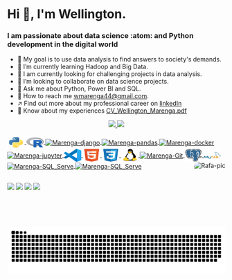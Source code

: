 <h1 align="left">Hi 👋, I'm Wellington.</h1>
<h3 align="lrft">I am passionate about data science :atom: and Python development in the digital world</h3>

- 🎯 My goal is to use data analysis to find answers to society's demands.
- 🔋 I’m currently learning Hadoop and Big Data.
- 🌱 I am currently looking for challenging projects in data analysis.
- 💪 I’m looking to collaborate on data science projects.
- 💬 Ask me about Python, Power BI and SQL.
- 📨 How to reach me wmarenga44@gmail.com.
- ↗️ Find out more about my professional career on [linkedIn](https://www.linkedin.com/in/wellington-m-0823372a)
- 📜 Know about my experiences [CV_Wellington_Marenga.pdf](https://github.com/wmarenga/wmarenga/files/12000051/CV_Wellington_Marenga.pdf)


<div align="center">
  <a href="https://github.com/wmarenga">
  <img height="180em" src="https://github-readme-stats.vercel.app/api?username=wmarenga&show_icons=true&theme=dark&include_all_commits=true&count_private=true"/>
  <img height="180em" src="https://github-readme-stats.vercel.app/api/top-langs/?username=wmarenga&layout=compact&langs_count=7&theme=dark"/>
</div>
<div style="display: inline_block"><br>
  <img align="center" alt="Marenga-Python" height="30" width="40" src="https://raw.githubusercontent.com/devicons/devicon/master/icons/python/python-original.svg">
  <img align="center" alt="Marenga-R" height="30" width="40" src="https://raw.githubusercontent.com/devicons/devicon/master/icons/r/r-original.svg">
  <img align="center" alt="Marenga-django" height="30" width="40" src="https://cdn.jsdelivr.net/gh/devicons/devicon/icons/django/django-original.svg">
  <img align="center" alt="Marenga-pandas" height="30" width="40" src="https://cdn.jsdelivr.net/gh/devicons/devicon/icons/pandas/pandas-original.svg">
  <img align="center" alt="Marenga-docker" height="30" width="40" src="https://cdn.jsdelivr.net/gh/devicons/devicon/icons/docker/docker-original.svg">
  <img align="center" alt="Marenga-jupyter" height="30" width="40" src="https://cdn.jsdelivr.net/gh/devicons/devicon/icons/jupyter/jupyter-original.svg">
  <img align="center" alt="Marenga-VSCode" height="30" width="40" src="https://raw.githubusercontent.com/devicons/devicon/master/icons/vscode/vscode-original.svg">
  <img align="center" alt="Marenga-HTML" height="30" width="40" src="https://raw.githubusercontent.com/devicons/devicon/master/icons/html5/html5-original.svg">
  <img align="center" alt="Marenga-CSS" height="30" width="40" src="https://raw.githubusercontent.com/devicons/devicon/master/icons/css3/css3-original.svg">
  <img align="center" alt="Marenga-Linux" height="30" width="40" src="https://raw.githubusercontent.com/devicons/devicon/master/icons/linux/linux-original.svg">
  <img align="center" alt="Marenga-Git" height="30" width="40" src="https://www.vectorlogo.zone/logos/git-scm/git-scm-icon.svg">
  <img align="center" alt="Marenga-Postgresql" height="30" width="40" src="https://raw.githubusercontent.com/devicons/devicon/master/icons/postgresql/postgresql-original.svg">
  <img align="center" alt="Marenga-MySQL" height="30" width="40" src="https://raw.githubusercontent.com/devicons/devicon/master/icons/mysql/mysql-original-wordmark.svg">
  <img align="center" alt="Marenga-SQL_Serve" height="30" width="40" src="https://www.svgrepo.com/show/303229/microsoft-sql-server-logo.svg">
  <img align="center" alt="Marenga-SQL_Serve" height="30" width="40" src="https://raw.githubusercontent.com/microsoft/PowerBI-Icons/main/SVG/Power-BI.svg">
  <img align="right" alt="Rafa-pic" height="150" style="border-radius:10px;" src="https://cdn.discordapp.com/attachments/1059544951555375167/1059798150719746048/Untitled.png">
</div>
  
  ##
 
<div> 
  <a href="https://discord.gg/HtJ7Yq2Ztm" target="_blank"><img src="https://img.shields.io/badge/Discord-7289DA?style=for-the-badge&logo=discord&logoColor=white" target="_blank"></a> 
  <a href = "mailto:wmarenga44@gmail.com"><img src="https://img.shields.io/badge/Gmail-D14836?style=for-the-badge&logo=gmail&logoColor=white" target="_blank"></a>
  <a href="https://www.linkedin.com/in/wellington-m-0823372a" target="_blank"><img src="https://img.shields.io/badge/-LinkedIn-%230077B5?style=for-the-badge&logo=linkedin&logoColor=white" target="_blank"></a>
  <a href="https://instagram.com/marengadev" target="_blank"><img src="https://img.shields.io/badge/-Instagram-%23E4405F?style=for-the-badge&logo=instagram&logoColor=white" target="_blank"></a>
 
  ![Snake animation](https://github.com/wmarenga/wmarenga/blob/output/github-contribution-grid-snake.svg)
 
</div>
